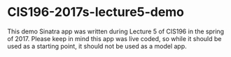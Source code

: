 # CIS196-2017s-lecture5-demo

This demo Sinatra app was written during Lecture 5 of CIS196 in the spring of 2017. Please keep in mind this app was live coded, so while it should be used as a starting point, it should not be used as a model app.